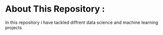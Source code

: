 # About This Repository :
In this repository i have tackled diffrent data science and machine learning projects 
